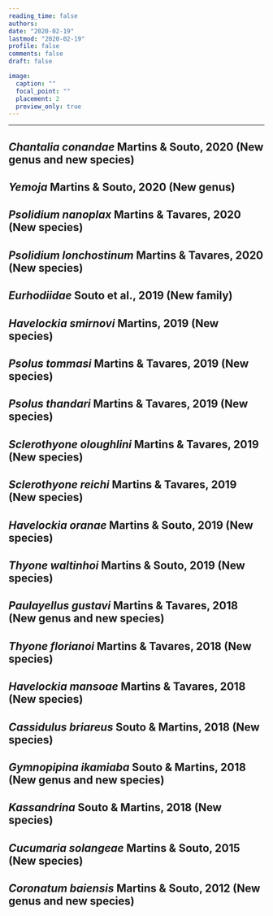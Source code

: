 ```yaml
---
reading_time: false
authors:
date: "2020-02-19"
lastmod: "2020-02-19"
profile: false
comments: false
draft: false

image:
  caption: ""
  focal_point: ""
  placement: 2
  preview_only: true
---
```


---
_Chantalia conandae_ Martins & Souto, 2020 (New genus and new species)
---
_Yemoja_ Martins & Souto, 2020 (New genus)
---
_Psolidium nanoplax_ Martins & Tavares, 2020 (New species)
---
_Psolidium lonchostinum_ Martins & Tavares, 2020 (New species)
---
_Eurhodiidae_ Souto et al., 2019 (New family)
---
_Havelockia smirnovi_ Martins, 2019 (New species)
---
_Psolus tommasi_ Martins & Tavares, 2019 (New species)
---
_Psolus thandari_ Martins & Tavares, 2019 (New species)
---
_Sclerothyone oloughlini_ Martins & Tavares, 2019 (New species)
---
_Sclerothyone reichi_ Martins & Tavares, 2019 (New species)
---
_Havelockia oranae_ Martins & Souto, 2019 (New species)
---
_Thyone waltinhoi_ Martins & Souto, 2019 (New species)
---
_Paulayellus gustavi_ Martins & Tavares, 2018 (New genus and new species)
---
_Thyone florianoi_ Martins & Tavares, 2018 (New species)
---
_Havelockia mansoae_ Martins & Tavares, 2018 (New species)
---
_Cassidulus briareus_ Souto & Martins, 2018 (New species)
---
_Gymnopipina ikamiaba_ Souto & Martins, 2018 (New genus and new species)
---
_Kassandrina_ Souto & Martins, 2018 (New species)
---
_Cucumaria solangeae_ Martins & Souto, 2015 (New species)
---
_Coronatum baiensis_ Martins & Souto, 2012 (New genus and new species)
---
